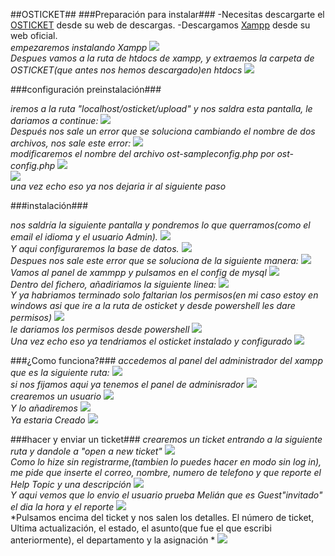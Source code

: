 ##OSTICKET##
###Preparación para instalar###
-Necesitas descargarte el [OSTICKET](https://osticket.com/download/) desde su web de descargas.
-Descargamos [Xampp](https://www.apachefriends.org/es/download.html) desde su web oficial.
</br>
*empezaremos instalando Xampp*
![](images/3.png)
</br>
*Despues vamos a la ruta de htdocs de xampp, y extraemos la carpeta de OSTICKET\(que antes nos hemos descargado\)en htdocs*
![](images/4.png)
</br>

###configuración preinstalación###

*iremos a la ruta "localhost/osticket/upload" y nos saldra esta pantalla, le dariamos a continue:*
![](images/5.png)
</br>
*Después nos sale un error que se soluciona cambiando el nombre de dos archivos, nos sale este error:*
![](images/8.png)
</br>
*modificaremos el nombre del archivo ost-sampleconfig.php por ost-config.php*
![](images/9.png)
</br>
![](images/10.png)
</br>
*una vez echo eso ya nos dejaria ir al siguiente paso*

###instalación###

*nos saldría la siguiente pantalla y pondremos lo que querramos\(como el email el idioma y el usuario Admin\).*
![](images/11.png)
</br>
*Y aqui configuraremos la base de datos.*
![](images/12.png)
</br>
*Despues nos sale este error que se soluciona de la siguiente manera:*
![](images/15.png)
</br>
*Vamos al panel de xammpp y pulsamos en el config de mysql*
![](images/16.png)
</br>
*Dentro del fichero, añadiriamos la siguiente linea:*
![](images/17.png)
</br>
*Y ya habriamos terminado solo faltarian los permisos\(en mi caso estoy en windows asi que ire a la ruta de osticket y desde powershell les dare permisos\)*
![](images/13.png)
</br>
*le dariamos los permisos desde powershell*
![](images/24.png)
</br>
*Una vez echo eso ya tendriamos el osticket instalado y configurado*
![](images/14.png)
</br>

###¿Como funciona?###
*accedemos al panel del administrador del xampp que es la siguiente ruta:*
![](images/18.png)
</br>
*si nos fijamos aqui ya tenemos el panel de adminisrador*
![](images/19.png)
</br>
*crearemos un usuario*
![](images/25.png)
</br>
*Y lo añadiremos*
![](images/26.png)
</br>
*Ya estaria Creado*
![](images/27.png)
</br>

###hacer y enviar un ticket###
*crearemos un ticket entrando a la siguiente ruta y dandole a "open a new ticket"*
![](images/20.png)
</br>
*Como lo hize sin registrarme,\(tambien lo puedes hacer en modo sin log in\), me pide que inserte el correo, nombre, numero de telefono y que reporte el Help Topic y una descripción*
![](images/21.png)
</br>
*Y aqui vemos que lo envio el usuario prueba Melián que es Guest"invitado" el dia la hora y el reporte*
![](images/22.png)
</br>
*Pulsamos encima del ticket y nos salen los detalles. El número de ticket, Ultima actualización, el estado, el asunto\(que fue el que escribi anteriormente\), el departamento y la asignación *
![](images/23.png)
</br>